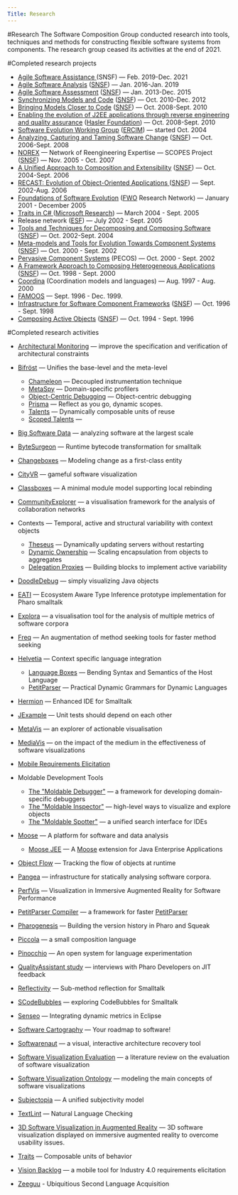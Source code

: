 ```yaml
---
Title: Research
---
```

#Research
The Software Composition Group conducted research into tools, techniques and methods for constructing flexible software systems from components.
The research group ceased its activities at the end of 2021.


#Completed research projects

- [Agile Software Assistance						](%base_url%/research/snf19) (SNSF) &mdash; Feb. 2019-Dec. 2021
- [Agile Software Analysis](%base_url%/research/snf16) ([SNSF](http://p3.snf.ch/Project-162352)) &mdash; Jan. 2016-Jan. 2019
- [Agile Software Assessment](%base_url%/research/snf13) ([SNSF](http://p3.snf.ch/Project-144126)) &mdash; Jan. 2013-Dec. 2015
- [Synchronizing Models and Code](%base_url%/research/snf10) ([SNSF](http://p3.snf.ch/Project-131827)) &mdash; Oct. 2010-Dec. 2012
- [Bringing Models Closer to Code](%base_url%/research/snf08) ([SNSF](http://p3.snf.ch/Project-121594)) &mdash; Oct. 2008-Sept. 2010
- [Enabling the evolution of J2EE applications through reverse engineering and quality assurance](%base_url%/research/hasler07) ([Hasler Foundation](http://www.haslerstiftung.ch/)) &mdash; Oct. 2008-Sept. 2010
- [Software Evolution Working Group](http://wiki.ercim.eu/wg/SoftwareEvolution/index.php/Main_Page) ([ERCIM](http://www.ercim.org/activity/workgroup.html)) &mdash; started Oct. 2004
- [Analyzing, Capturing and Taming Software Change](%base_url%/research/snf06) ([SNSF](http://p3.snf.ch/Project-113342)) &mdash; Oct. 2006-Sept. 2008
- [NOREX](%base_url%/research/norex) &mdash; Network of Reengineering Expertise &mdash; SCOPES Project ([SNSF](http://p3.snf.ch/Project-110997)) &mdash; Nov. 2005 - Oct. 2007
- [A Unified Approach to Composition and Extensibility](%base_url%/research/snf04) ([SNSF](http://p3.snf.ch/Project-105091)) &mdash; Oct. 2004-Sept. 2006
- [RECAST: Evolution of Object-Oriented Applications ](%base_url%/research/recast)([SNSF](http://p3.snf.ch/project-66077)) &mdash; Sept. 2002-Aug. 2006
- [ Foundations of Software Evolution](http://prog.vub.ac.be/FFSE/network.html) ([FWO](https://www.fwo.be/en/) Research Network) &mdash; January 2001 - December 2005
- [Traits in C# ](%base_url%/research/rotor)([Microsoft Research](http://research.microsoft.com/)) &mdash; March 2004 - Sept. 2005
- Release network ([ESF](http://www.esf.org/)) &mdash; July 2002 - Sept. 2005
- [Tools and Techniques for Decomposing and Composing Software ](%base_url%/research/snf02) ([SNSF](http://p3.snf.ch/Project-67855)) &mdash; Oct. 2002-Sept. 2004
- [Meta-models and Tools for Evolution Towards Component Systems](%base_url%/research/snf00) ([SNSF](http://p3.snf.ch/Project-61655)) &mdash; Oct. 2000 - Sept. 2002
- [Pervasive Component Systems](/archive/pecos) (PECOS) &mdash; Oct. 2000 - Sept. 2002
- [ A Framework Approach to Composing Heterogeneous Applications](%base_url%/research/snf98) ([SNSF](http://p3.snf.ch/Project-53711)) &mdash; Oct. 1998 - Sept. 2000
- [Coordina](%base_url%/research/coordina) (Coordination models and languages) &mdash; Aug. 1997 - Aug. 2000
- [FAMOOS](/archive/famoos) &mdash; Sept. 1996 - Dec. 1999.
-  [Infrastructure for Software Component Frameworks](%base_url%/research/snf96) ([SNSF](http://p3.snf.ch/Project-46947)) &mdash; Oct. 1996 - Sept. 1998
- [Composing Active Objects](%base_url%/research/snf94) ([SNSF](http://p3.snf.ch/Project-40610)) &mdash; Oct. 1994 - Sept. 1996

#Completed research activities


-  [Architectural Monitoring](%base_url%/research/arch-constr) &mdash; improve the specification and verification of architectural constraints
- [Bifröst](%base_url%/research/bifrost) &mdash; Unifies the base-level and the meta-level
	- [Chameleon](%base_url%/research/bifrost/chameleon) &mdash; Decoupled instrumentation technique
	- [MetaSpy](%base_url%/research/bifrost/metaspy) &mdash; Domain-specific profilers
	- [Object-Centric Debugging](%base_url%/research/bifrost/OCD) &mdash; Object-centric debugging
	- [Prisma](%base_url%/research/bifrost/prisma) &mdash; Reflect as you go, dynamic scopes.
	- [Talents](%base_url%/research/bifrost/talents) &mdash; Dynamically composable units of reuse
	- [Scoped Talents](%base_url%/research/bifrost/scopedtalents) &mdash;

- [Big Software Data](%base_url%/research/bigsoftwaredata) &mdash; analyzing software at the largest scale
- [ByteSurgeon](%base_url%/research/bytesurgeon) &mdash; Runtime bytecode transformation for smalltalk
- [Changeboxes](%base_url%/research/snf06) &mdash; Modeling change as a first-class entity
-  [CityVR](%base_url%/research/cityvr) &mdash; gameful software visualization
- [Classboxes](%base_url%/research/classboxes) &mdash; A minimal module model supporting local rebinding
-  [CommunityExplorer](%base_url%/research/CommunityExplorer) &mdash; a visualisation framework for the analysis of collaboration networks
-  Contexts &mdash; Temporal, active and structural variability with context objects
	- [Theseus](%base_url%/research/Theseus) &mdash; Dynamically updating servers without restarting
	- [Dynamic Ownership](%base_url%/research/DynamicOwnership) &mdash; Scaling encapsulation from objects to aggregates
	- [Delegation Proxies](%base_url%/research/DelegationProxies) &mdash; Building blocks to implement active variability

- [DoodleDebug](%base_url%/wiki/projects/DoodleDebug) &mdash; simply visualizing Java objects
- [EATI](/research/eati) &mdash; Ecosystem Aware Type Inference prototype implementation for Pharo smalltalk
-  [Explora](%base_url%/research/explora) &mdash; a visualisation tool for the analysis of multiple metrics of software corpora
- [Freq](/research/Freq) &mdash; An augmentation of method seeking tools for faster method seeking
- [Helvetia](%base_url%/research/helvetia) &mdash; Context specific language integration
	- [Language Boxes](%base_url%/research/helvetia/languageboxes) &mdash; Bending Syntax and Semantics of the Host Language
	- [PetitParser](%base_url%/research/helvetia/petitparser) &mdash; Practical Dynamic Grammars for Dynamic Languages

- [Hermion](%base_url%/research/hermion) &mdash; Enhanced IDE for Smalltalk
- [JExample](%base_url%/research/jexample) &mdash; Unit tests should depend on each other
-  [MetaVis](%base_url%/research/meta-vis) &mdash; an explorer of actionable visualisation
-  [MediaVis](%base_url%/research/mediavis) &mdash; on the impact of the medium in the effectiveness of software visualizations
- [Mobile Requirements Elicitation](%base_url%/research/Mobile-Requirements-Elicitation) 
-  Moldable Development Tools
	-  [The "Moldable Debugger"](%base_url%/research/moldabledebugger) &mdash; a framework for developing domain-specific debuggers
	-  [The "Moldable Inspector"](%base_url%/research/moldableinspector) &mdash; high-level ways to visualize and explore objects
	-  [The "Moldable Spotter"](%base_url%/research/moldablespotter) &mdash; a unified search interface for IDEs

- [Moose](http://moose.unibe.ch) &mdash; A platform for software and data analysis
	- [Moose JEE](%base_url%/research/Moose-JEE) &mdash; A [Moose](http://moose.unibe.ch) extension for Java Enterprise Applications

- [Object Flow](%base_url%/research/objectflow) &mdash; Tracking the flow of objects at runtime
- [Pangea](/research/pangea) &mdash; infrastructure for statically analysing software corpora. 
-  [PerfVis](%base_url%/research/perfvis) &mdash; Visualization in Immersive Augmented Reality for Software Performance 
-  [PetitParser Compiler](%base_url%/research/petitcompiler) &mdash; a framework for faster [PetitParser](%base_url%/research/helvetia/petitparser)
- [Pharogenesis](%base_url%/research/Pharogenesis) &mdash; Building the version history in Pharo and Squeak
- [Piccola](%base_url%/research/piccola) &mdash; a small composition language
- [Pinocchio](%base_url%/research/pinocchio) &mdash; An open system for language experimentation
- [QualityAssistant study](%base_url%/research/QualityAssistant-study) &mdash; interviews with Pharo Developers on JIT feedback
- [Reflectivity](%base_url%/research/reflectivity) &mdash; Sub-method reflection for Smalltalk
- [SCodeBubbles](%base_url%/wiki/projects/archive/bachelorsprojects/SCodeBubbles) &mdash; exploring CodeBubbles for Smalltalk
- [Senseo](%base_url%/research/senseo) &mdash; Integrating dynamic metrics in Eclipse
- [Software Cartography](%base_url%/research/softwarecartography) &mdash; Your roadmap to software!
- [Softwarenaut](/softwarenaut) &mdash; a visual, interactive architecture recovery tool
-  [Software Visualization Evaluation](%base_url%/research/softvis-eval)  &mdash; a literature review on the evaluation of software visualization
-  [Software Visualization Ontology](%base_url%/research/vison)  &mdash; modeling the main concepts of software visualizations
- [Subjectopia](%base_url%/research/subjectopia) &mdash; A unified subjectivity model
- [TextLint](%base_url%/research/textlint) &mdash; Natural Language Checking
-  [3D Software Visualization in Augmented Reality](%base_url%/research/visar)  &mdash; 3D software visualization displayed on immersive augmented reality to overcome usability issues. 
- [Traits](%base_url%/research/traits) &mdash; Composable units of behavior
- [Vision Backlog](%base_url%/research/Vision-Backlog) &mdash; a mobile tool for Industry 4.0 requirements elicitation
- [Zeeguu](%base_url%/research/zeeguu) - Ubiquitious Second Language Acquisition
